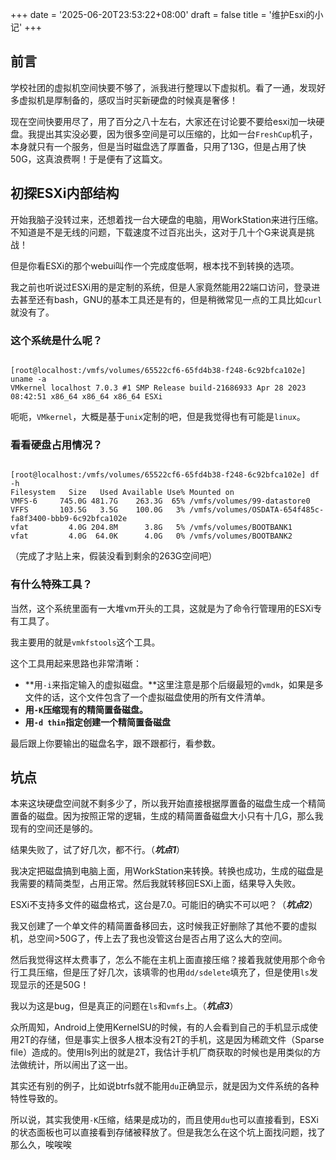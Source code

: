 +++
date = '2025-06-20T23:53:22+08:00'
draft = false
title = '维护Esxi的小记'
+++

## 前言

学校社团的虚拟机空间快要不够了，派我进行整理以下虚拟机。看了一通，发现好多虚拟机是厚制备的，感叹当时买新硬盘的时候真是奢侈！

现在空间快要用尽了，用了百分之八十左右，大家还在讨论要不要给esxi加一块硬盘。我提出其实没必要，因为很多空间是可以压缩的，比如一台`FreshCup`机子，本身就只有一个服务，但是当时磁盘选了厚置备，只用了13G，但是占用了快50G，这真浪费啊！于是便有了这篇文。

## 初探ESXi内部结构

开始我脑子没转过来，还想着找一台大硬盘的电脑，用WorkStation来进行压缩。不知道是不是无线的问题，下载速度不过百兆出头，这对于几十个G来说真是挑战！

但是你看ESXi的那个webui叫作一个完成度低啊，根本找不到转换的选项。

我之前也听说过ESXi用的是定制的系统，但是人家竟然能用22端口访问，登录进去甚至还有bash，GNU的基本工具还是有的，但是稍微常见一点的工具比如`curl`就没有了。

### 这个系统是什么呢？

```shell

[root@localhost:/vmfs/volumes/65522cf6-65fd4b38-f248-6c92bfca102e] uname -a
VMkernel localhost 7.0.3 #1 SMP Release build-21686933 Apr 28 2023 08:42:51 x86_64 x86_64 x86_64 ESXi

```

呃呃，`VMkernel`，大概是基于`unix`定制的吧，但是我觉得也有可能是`linux`。

### 看看硬盘占用情况？

```shell

[root@localhost:/vmfs/volumes/65522cf6-65fd4b38-f248-6c92bfca102e] df -h
Filesystem   Size   Used Available Use% Mounted on
VMFS-6     745.0G 481.7G    263.3G  65% /vmfs/volumes/99-datastore0
VFFS       103.5G   3.5G    100.0G   3% /vmfs/volumes/OSDATA-654f485c-fa8f3400-bbb9-6c92bfca102e
vfat         4.0G 204.8M      3.8G   5% /vmfs/volumes/BOOTBANK1
vfat         4.0G  64.0K      4.0G   0% /vmfs/volumes/BOOTBANK2

```

（完成了才贴上来，假装没看到剩余的263G空间吧）

### 有什么特殊工具？

当然，这个系统里面有一大堆vm开头的工具，这就是为了命令行管理用的ESXi专有工具了。

我主要用的就是`vmkfstools`这个工具。

这个工具用起来思路也非常清晰：

- **用`-i`来指定输入的虚拟磁盘。**这里注意是那个后缀最短的`vmdk`，如果是多文件的话，这个文件包含了一个虚拟磁盘使用的所有文件清单。
- **用`-K`压缩现有的精简置备磁盘。**
- **用`-d thin`指定创建一个精简置备磁盘**

最后跟上你要输出的磁盘名字，跟不跟都行，看参数。

## 坑点

本来这块硬盘空间就不剩多少了，所以我开始直接根据厚置备的磁盘生成一个精简置备的磁盘。因为按照正常的逻辑，生成的精简置备磁盘大小只有十几G，那么我现有的空间还是够的。

结果失败了，试了好几次，都不行。（***坑点1***）

我决定把磁盘搞到电脑上面，用WorkStation来转换。转换也成功，生成的磁盘是我需要的精简类型，占用正常。然后我就转移回ESXi上面，结果导入失败。

ESXi不支持多文件的磁盘格式，这台是7.0。可能旧的确实不可以吧？（***坑点2***）

我又创建了一个单文件的精简置备移回去，这时候我正好删除了其他不要的虚拟机，总空间>50G了，传上去了我也没管这台是否占用了这么大的空间。

然后我觉得这样太费事了，怎么不能在主机上面直接压缩？接着我就使用那个命令行工具压缩，但是压了好几次，该填零的也用`dd/sdelete`填充了，但是使用`ls`发现显示的还是50G！

我以为这是bug，但是真正的问题在`ls`和`vmfs`上。（***坑点3***）

众所周知，Android上使用KernelSU的时候，有的人会看到自己的手机显示成使用2T的存储，但是事实上很多人根本没有2T的手机，这是因为稀疏文件（Sparse file）造成的。使用ls列出的就是2T，我估计手机厂商获取的时候也是用类似的方法做统计，所以闹出了这一出。

其实还有别的例子，比如说btrfs就不能用`du`正确显示，就是因为文件系统的各种特性导致的。

所以说，其实我使用`-K`压缩，结果是成功的，而且使用`du`也可以直接看到，ESXi的状态面板也可以直接看到存储被释放了。但是我怎么在这个坑上面找问题，找了那么久，唉唉唉


